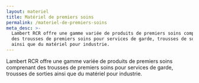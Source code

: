 ```yaml
---
layout: materiel
title: Matériel de premiers soins
permalink: /materiel-de-premiers-soins
meta_desc: >-
  Lambert RCR offre une gamme variée de produits de premiers soins comprenant
  des trousses de premiers soins pour services de garde, trousses de sorties
  ainsi que du matériel pour industrie.
---
```

Lambert RCR offre une gamme variée de produits de premiers soins comprenant des trousses de premiers soins pour services de garde, trousses de sorties ainsi que du matériel pour industrie.
